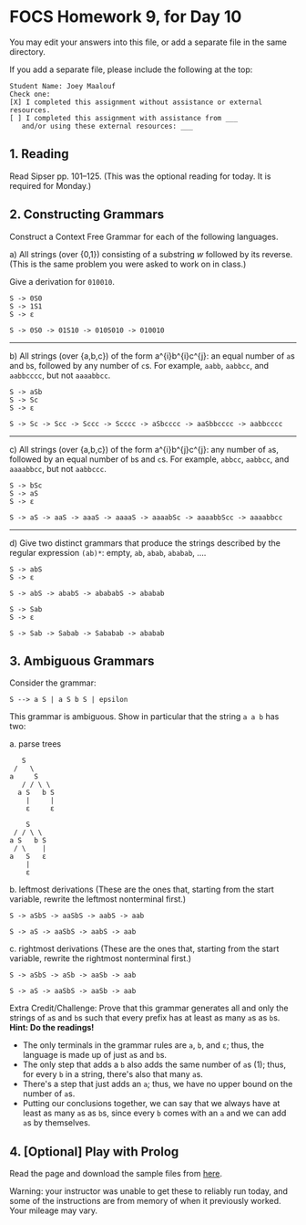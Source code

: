 # FOCS Homework 9, for Day 10

You may edit your answers into this file, or add a separate file in the same directory.

If you add a separate file, please include the following at the top:

```
Student Name: Joey Maalouf
Check one:
[X] I completed this assignment without assistance or external resources.
[ ] I completed this assignment with assistance from ___
   and/or using these external resources: ___
```

## 1. Reading

Read Sipser pp. 101–125. (This was the optional reading for today. It is required for Monday.)


## 2. Constructing Grammars

Construct a Context Free Grammar for each of the following languages.

a) All strings (over {0,1}) consisting of a substring _w_ followed by its reverse. (This is the same problem you were asked to work on in class.)

Give a derivation for `010010`.

```
S -> 0S0
S -> 1S1
S -> ε
```

`S -> 0S0 -> 01S10 -> 010S010 -> 010010`

---

b) All strings (over {a,b,c}) of the form a^{i}b^{i}c^{j}: an equal number of `a`s and `b`s, followed by any number of `c`s. For example, `aabb`, `aabbcc`, and `aabbcccc`, but not `aaaabbcc`.

```
S -> aSb
S -> Sc
S -> ε
```

`S -> Sc -> Scc -> Sccc -> Scccc -> aSbcccc -> aaSbbcccc -> aabbcccc`

---

c) All strings (over {a,b,c}) of the form a^{i}b^{j}c^{j}: any number of `a`s, followed by an equal number of `b`s and `c`s. For example, `abbcc`, `aabbcc`, and `aaaabbcc`, but not `aabbccc`.

```
S -> bSc
S -> aS
S -> ε
```

`S -> aS -> aaS -> aaaS -> aaaaS -> aaaabSc -> aaaabbScc -> aaaabbcc`

---

d) Give two distinct grammars that produce the strings described by the regular expression `(ab)*`: empty, `ab`, `abab`, `ababab`, ….

```
S -> abS
S -> ε
```

`S -> abS -> ababS -> abababS -> ababab`

```
S -> Sab
S -> ε
```

`S -> Sab -> Sabab -> Sababab -> ababab`


## 3. Ambiguous Grammars

Consider the grammar:

    S --> a S | a S b S | epsilon 

This grammar is ambiguous. Show in particular that the string `a a b` has
two:

a. parse trees

```
   S
 /   \
a     S
   / / \ \
  a S   b S
    |     |
    ε     ε
```

```
    S
 / / \ \
a S   b S
 / \    |
a   S   ε
    |
    ε
```

b. leftmost derivations (These are the ones that, starting from the start variable, rewrite the leftmost nonterminal first.)

`S -> aSbS -> aaSbS -> aabS -> aab`

`S -> aS -> aaSbS -> aabS -> aab`

c. rightmost derivations (These are the ones that, starting from the start variable, rewrite the rightmost nonterminal first.)

`S -> aSbS -> aSb -> aaSb -> aab`

`S -> aS -> aaSbS -> aaSb -> aab`

Extra Credit/Challenge: Prove that this grammar generates all and only the strings of `a`s and `b`s such that every prefix has at least as many `a`s as `b`s. **Hint: Do the readings!**

- The only terminals in the grammar rules are `a`, `b`, and `ε`; thus, the language is made up of just `a`s and `b`s.
- The only step that adds a `b` also adds the same number of `a`s (1); thus, for every `b` in a string, there's also that many `a`s.
- There's a step that just adds an `a`; thus, we have no upper bound on the number of `a`s.
- Putting our conclusions together, we can say that we always have at least as many `a`s as `b`s, since every `b` comes with an `a` and we can add `a`s by themselves.


## 4. [Optional] Play with Prolog

Read the page and download the sample files from [here](https://sites.google.com/site/focs16fall/prolog).

Warning: your instructor was unable to get these to reliably run today, and some of the instructions are from memory of when it previously worked. Your mileage may vary.
